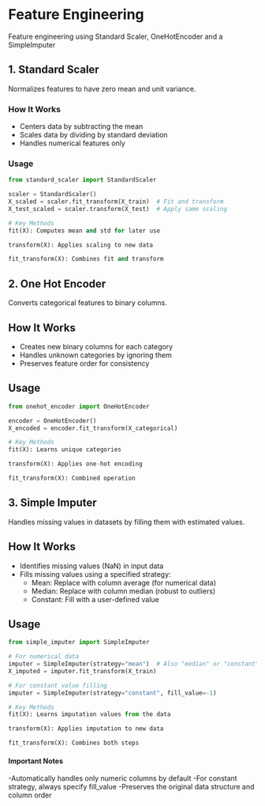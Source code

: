 # Feature Engineering
Feature engineering using Standard Scaler, OneHotEncoder and a SimpleImputer
## 1. Standard Scaler

Normalizes features to have zero mean and unit variance.

### How It Works
- Centers data by subtracting the mean
- Scales data by dividing by standard deviation
- Handles numerical features only

### Usage
```python
from standard_scaler import StandardScaler

scaler = StandardScaler()
X_scaled = scaler.fit_transform(X_train)  # Fit and transform
X_test_scaled = scaler.transform(X_test)  # Apply same scaling

# Key Methods
fit(X): Computes mean and std for later use

transform(X): Applies scaling to new data

fit_transform(X): Combines fit and transform
```
## 2. One Hot Encoder

Converts categorical features to binary columns.

## How It Works
- Creates new binary columns for each category
- Handles unknown categories by ignoring them
- Preserves feature order for consistency

## Usage
```python
from onehot_encoder import OneHotEncoder

encoder = OneHotEncoder()
X_encoded = encoder.fit_transform(X_categorical)

# Key Methods
fit(X): Learns unique categories

transform(X): Applies one-hot encoding

fit_transform(X): Combined operation
```

## 3. Simple Imputer

Handles missing values in datasets by filling them with estimated values.

## How It Works
- Identifies missing values (NaN) in input data
- Fills missing values using a specified strategy:
  - Mean: Replace with column average (for numerical data)
  - Median: Replace with column median (robust to outliers)
  - Constant: Fill with a user-defined value

## Usage
```python
from simple_imputer import SimpleImputer

# For numerical data
imputer = SimpleImputer(strategy="mean")  # Also "median" or "constant"
X_imputed = imputer.fit_transform(X_train)

# For constant value filling
imputer = SimpleImputer(strategy="constant", fill_value=-1)

# Key Methods
fit(X): Learns imputation values from the data

transform(X): Applies imputation to new data

fit_transform(X): Combines both steps
```
#### Important Notes
-Automatically handles only numeric columns by default
-For constant strategy, always specify fill_value
-Preserves the original data structure and column order
